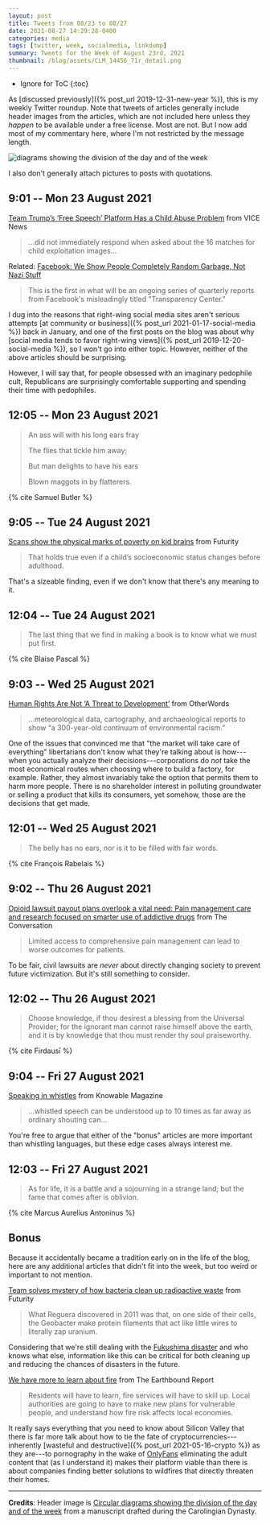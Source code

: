 ```yaml
---
layout: post
title: Tweets from 08/23 to 08/27
date: 2021-08-27 14:29:28-0400
categories: media
tags: [twitter, week, socialmedia, linkdump]
summary: Tweets for the Week of August 23rd, 2021
thumbnail: /blog/assets/CLM_14456_71r_detail.png
---
```


* Ignore for ToC
{:toc}

As [discussed previously]({% post_url 2019-12-31-new-year %}), this is my weekly Twitter roundup.  Note that tweets of articles generally include header images from the articles, which are not included here unless they *happen* to be available under a free license.  Most are not.  But I now add most of my commentary here, where I'm not restricted by the message length.

![diagrams showing the division of the day and of the week](/blog/assets/CLM_14456_71r_detail.png "diagrams showing the division of the day and of the week")

I also don't generally attach pictures to posts with quotations.

## 9:01 -- Mon 23 August 2021

[<i class="fab fa-twitter-square"></i>](https://jcolag.github.io/twitter/1429790777895444485) [Team Trump’s ‘Free Speech’ Platform Has a Child Abuse Problem](https://www.vice.com/en/article/v7engd/trump-gettr-app-child-abuse-problem) from VICE News

 > ...did not immediately respond when asked about the 16 matches for child exploitation images...

Related:  [Facebook: We Show People Completely Random Garbage, Not Nazi Stuff](https://www.vice.com/en/article/n7bm47/facebook-we-show-people-completely-random-garbage-not-nazi-stuff)

 > This is the first in what will be an ongoing series of quarterly reports from Facebook's misleadingly titled "Transparency Center."

I dug into the reasons that right-wing social media sites aren't serious attempts [at community or business]({% post_url 2021-01-17-social-media %}) back in January, and one of the first posts on the blog was about why [social media tends to favor right-wing views]({% post_url 2019-12-20-social-media %}), so I won't go into either topic.  However, neither of the above articles should be surprising.

However, I will say that, for people obsessed with an imaginary pedophile cult, Republicans are surprisingly comfortable supporting and spending their time with pedophiles.

## 12:05 -- Mon 23 August 2021

[<i class="fab fa-twitter-square"></i>](https://jcolag.github.io/twitter/1429837082994774024)

 > An ass will with his long ears fray
 >
 > The flies that tickle him away;
 >
 > But man delights to have his ears
 >
 > Blown maggots in by flatterers.

{% cite Samuel Butler %}

## 9:05 -- Tue 24 August 2021

[<i class="fab fa-twitter-square"></i>](https://jcolag.github.io/twitter/1430154172897189890) [Scans show the physical marks of poverty on kid brains](https://www.futurity.org/poverty-changes-childrens-brains-2613112/) from Futurity

 > That holds true even if a child’s socioeconomic status changes before adulthood.

That's a sizeable finding, even if we don't know that there's any meaning to it.

## 12:04 -- Tue 24 August 2021

[<i class="fab fa-twitter-square"></i>](https://jcolag.github.io/twitter/1430199219256713217)

 > The last thing that we find in making a book is to know what we must put first.

{% cite Blaise Pascal %}

## 9:03 -- Wed 25 August 2021

[<i class="fab fa-twitter-square"></i>](https://jcolag.github.io/twitter/1430516056980918273) [Human Rights Are Not ‘A Threat to Development’](https://otherwords.org/human-rights-are-not-a-threat-to-development/) from OtherWords

 > ...meteorological data, cartography, and archaeological reports to show “a 300-year-old continuum of environmental racism.”

One of the issues that convinced me that "the market will take care of everything" libertarians don't know what they're talking about is how---when you actually analyze their decisions---corporations do *not* take the most economical routes when choosing where to build a factory, for example.  Rather, they almost invariably take the option that permits them to harm more people.  There is no shareholder interest in polluting groundwater or selling a product that kills its consumers, yet somehow, those are the decisions that get made.

## 12:01 -- Wed 25 August 2021

[<i class="fab fa-twitter-square"></i>](https://jcolag.github.io/twitter/1430560852248305664)

 > The belly has no ears, nor is it to be filled with fair words.

{% cite François Rabelais %}

## 9:02 -- Thu 26 August 2021

[<i class="fab fa-twitter-square"></i>](https://jcolag.github.io/twitter/1430878193196617732) [Opioid lawsuit payout plans overlook a vital need: Pain management care and research focused on smarter use of addictive drugs](https://theconversation.com/opioid-lawsuit-payout-plans-overlook-a-vital-need-pain-management-care-and-research-focused-on-smarter-use-of-addictive-drugs-165732) from The Conversation

 > Limited access to comprehensive pain management can lead to worse outcomes for patients.

To be fair, civil lawsuits are *never* about directly changing society to prevent future victimization.  But it's still something to consider.

## 12:02 -- Thu 26 August 2021

[<i class="fab fa-twitter-square"></i>](https://jcolag.github.io/twitter/1430923491755188234)

 > Choose knowledge, if thou desirest a blessing from the Universal Provider; for the ignorant man cannot raise himself above the earth, and it is by knowledge that thou must render thy soul praiseworthy.

{% cite Firdausī %}

## 9:04 -- Fri 27 August 2021

[<i class="fab fa-twitter-square"></i>](https://jcolag.github.io/twitter/1431241084475219976) [Speaking in whistles](https://knowablemagazine.org/article/mind/2021/whistled-languages) from Knowable Magazine

 > ...whistled speech can be understood up to 10 times as far away as ordinary shouting can...

You're free to argue that either of the "bonus" articles are more important than whistling languages, but these edge cases always interest me.

## 12:03 -- Fri 27 August 2021

[<i class="fab fa-twitter-square"></i>](https://jcolag.github.io/twitter/1431286131182616578)

 > As for life, it is a battle and a sojourning in a strange land; but the fame that comes after is oblivion.

{% cite Marcus Aurelius Antoninus %}

## Bonus

Because it accidentally became a tradition early on in the life of the blog, here are any additional articles that didn't fit into the week, but too weird or important to not mention.

<i class="fas fa-square"></i> [Team solves mystery of how bacteria clean up radioactive waste](https://www.futurity.org/bacteria-radioactive-waste-2614732-2/) from Futurity

 > What Reguera discovered in 2011 was that, on one side of their cells, the Geobacter make protein filaments that act like little wires to literally zap uranium.

Considering that we're still dealing with the [Fukushima disaster](https://en.wikipedia.org/wiki/Fukushima_Daiichi_nuclear_disaster) and who knows what else, information like this can be critical for both cleaning up and reducing the chances of disasters in the future.

<i class="fas fa-square"></i> [We have more to learn about fire](https://earthbound.report/2021/08/18/we-have-more-to-learn-about-fire/) from The Earthbound Report

 > Residents will have to learn, fire services will have to skill up. Local authorities are going to have to make new plans for vulnerable people, and understand how fire risk affects local economies.

It really says everything that you need to know about Silicon Valley that there is far more talk about how to tie the fate of cryptocurrencies---inherently [wasteful and destructive]({% post_url 2021-05-16-crypto %}) as they are---to pornography in the wake of [OnlyFans](https://en.wikipedia.org/wiki/OnlyFans) eliminating the adult content that (as I understand it) makes their platform viable than there is about companies finding better solutions to wildfires that directly threaten their homes.

* * *

**Credits**:  Header image is [Circular diagrams showing the division of the day and of the week](https://commons.wikimedia.org/wiki/File:CLM_14456_71r_detail.jpg) from a manuscript drafted during the Carolingian Dynasty.
